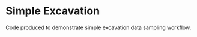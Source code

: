 Simple Excavation
================

Code produced to demonstrate simple excavation data sampling workflow.
